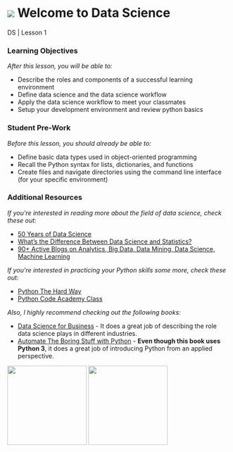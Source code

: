 # ![](https://ga-dash.s3.amazonaws.com/production/assets/logo-9f88ae6c9c3871690e33280fcf557f33.png) Welcome to Data Science
DS | Lesson 1

### Learning Objectives
*After this lesson, you will be able to:*

- Describe the roles and components of a successful learning environment
- Define data science and the data science workflow
- Apply the data science workflow to meet your classmates
- Setup your development environment and review python basics

### Student Pre-Work
*Before this lesson, you should already be able to:*

- Define basic data types used in object-oriented programming
- Recall the Python syntax for lists, dictionaries, and functions
- Create files and navigate directories using the command line interface (for your specific environment)

### Additional Resources
*If you're interested in reading more about the field of data science, check these out:*
- [50 Years of Data Science](http://courses.csail.mit.edu/18.337/2015/docs/50YearsDataScience.pdf)
- [What’s the Difference Between Data Science and Statistics?](https://priceonomics.com/whats-the-difference-between-data-science-and/)
- [90+ Active Blogs on Analytics, Big Data, Data Mining, Data Science, Machine Learning](http://www.kdnuggets.com/2015/10/best-blogs-analytics-big-data-science-machine-learning.html)


*If you're interested in practicing your Python skills some more, check these out:*
- [Python The Hard Way](https://learnpythonthehardway.org/book/)
- [Python Code Academy Class](https://www.codecademy.com/learn/python)

*Also, I highly recommend checking out the following books:*
- [Data Science for Business](http://shop.oreilly.com/product/0636920028918.do) - It does a great job of describing the role data science plays in different industries.
- [Automate The Boring Stuff with Python](https://automatetheboringstuff.com/) - **Even though this book uses Python 3**, it does a great job of introducing Python from an applied perspective. 

<img src="http://akamaicovers.oreilly.com/images/0636920028918/cat.gif" width="180">
<img src="https://automatetheboringstuff.com/images/automate_cover_medium.png" width="180">
